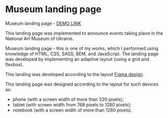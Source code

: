 # Museum landing page

Museum landing page - [DEMO LINK](https://tania-troshchuk.github.io/Museum/)

This landing page was implemented to announce events taking place in the National Art Museum of Ukraine.

Museum landing page - this is one of my works, which I performed using knowledge of HTML, CSS, SASS, BEM, and JavaScript. The landing page was developed by implementing an adaptive layout (using a grid and flexbox).

This landing was developed according to the layout [Figma design](https://www.figma.com/file/cRBCqE06cDrY3s4jX7h3iY/%D0%9D%D0%90%D0%9C%D0%A3-(Edit)?node-id=0%3A1).

This landing page was designed according to the layout for such devices as:
- phone (with a screen width of more than 320 pixels);
- tablet (with screen width from 768 pixels to 1280 pixels);
- notebook (with a screen width of more than 1280 pixels).
